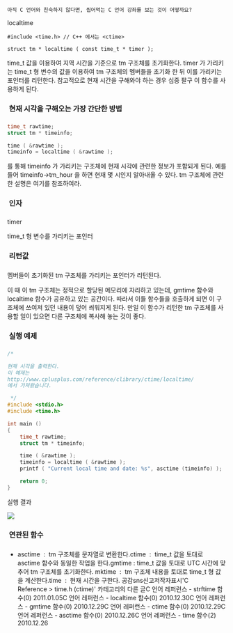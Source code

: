 

```warning
아직 C 언어와 친숙하지 않다면, 씹어먹는 C 언어 강좌를 보는 것이 어떻까요?

```


localtime
```info
#include <time.h> // C++ 에서는 <ctime>

struct tm * localtime ( const time_t * timer );
```


time_t 값을 이용하여 지역 시간을 기준으로 tm 구조체를 초기화한다. 
timer 가 가리키는 time_t 형 변수의 값을 이용하여 tm 구조체의 멤버들을 초기화 한 뒤 이를 가리키는 포인터를 리턴한다. 
참고적으로 현재 시간을 구해와야 하는 경우 십중 팔구 이 함수를 사용하게 된다. 

###  현재 시각을 구해오는 가장 간단한 방법
### 

```cpp
time_t rawtime;
struct tm * timeinfo;

time ( &rawtime );
timeinfo = localtime ( &rawtime );
```


를 통해 timeinfo 가 가리키는 구조체에 현재 시각에 관련한 정보가 포함되게 된다. 예를 들어 timeinfo->tm_hour 을 하면 현재 몇 시인지 알아내올 수 있다. tm 구조체에 관련한 설명은 여기를 참조하여라.

###  인자
### 
timer

time_t 형 변수를 가리키는 포인터 

###  리턴값
### 
멤버들이 초기화된 tm 구조체를 가리키는 포인터가 리턴된다. 

이 때 이 tm 구조체는 정적으로 할당된 메모리에 자리하고 있는데, gmtime 함수와 localtime 함수가 공유하고 있는 공간이다. 따라서 이들 함수들을 호출하게 되면 이 구조체에 쓰여져 있던 내용이 덮어 씌워지게 된다. 만일 이 함수가 리턴한 tm 구조체를 사용할 일이 있으면 다른 구조체에 복사해 놓는 것이 좋다. 

###  실행 예제
### 
```cpp
/* 

현재 시각을 출력한다.
이 예제는
http://www.cplusplus.com/reference/clibrary/ctime/localtime/
에서 가져왔습니다. 

 */
#include <stdio.h>
#include <time.h>

int main ()
{
    time_t rawtime;
    struct tm * timeinfo;

    time ( &rawtime );
    timeinfo = localtime ( &rawtime );
    printf ( "Current local time and date: %s", asctime (timeinfo) );

    return 0;
}
```


실행 결과

![](http://img1.daumcdn.net/thumb/R1920x0/?fname=http%3A%2F%2Fcfile2.uf.tistory.com%2Fimage%2F121528504D1C9BC50A04E3)


###  연관된 함수
### 
* asctime  :  tm 구조체를 문자열로 변환한다.ctime  :  time_t 값을 토대로 asctime 함수와 동일한 작업을 한다.gmtime : time_t 값을 토대로 UTC 시간에 맞추어 tm 구조체를 초기화한다. 
mktime  :  tm 구조체 내용을 토대로 time_t 형 값을 계산한다.time  :  현재 시간을 구한다.
공감sns신고저작자표시'C Reference > time.h (ctime)' 카테고리의 다른 글C 언어 레퍼런스 - strftime 함수(0)
2011.01.05C 언어 레퍼런스 - localtime 함수(0)
2010.12.30C 언어 레퍼런스 - gmtime 함수(0)
2010.12.29C 언어 레퍼런스 - ctime 함수(0)
2010.12.29C 언어 레퍼런스 - asctime 함수(0)
2010.12.26C 언어 레퍼런스 - time 함수(2)
2010.12.26

